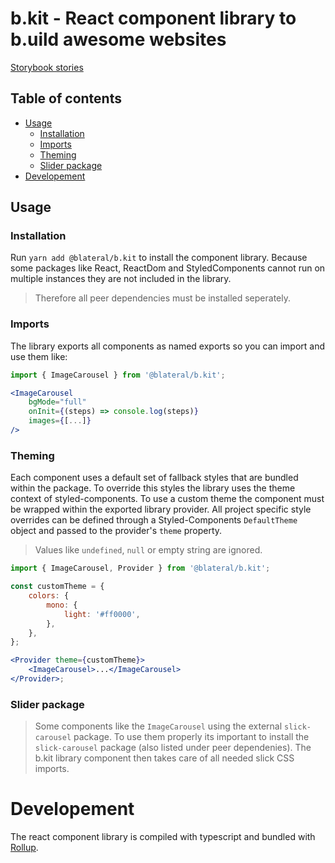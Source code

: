 # b.kit - React component library to b.uild awesome websites

[Storybook stories](https://blateral.github.io/b.kit)

## Table of contents

-   [Usage](#usage)
    -   [Installation](#installation)
    -   [Imports](#imports)
    -   [Theming](#theming)
    -   [Slider package](#slider-package)
-   [Developement](#developement)

## Usage

### Installation

Run `yarn add @blateral/b.kit` to install the component library. Because some packages like React, ReactDom and StyledComponents cannot run on multiple instances they are not included in the library.

> Therefore all peer dependencies must be installed seperately.

### Imports

The library exports all components as named exports so you can import and use them like:

```jsx
import { ImageCarousel } from '@blateral/b.kit';

<ImageCarousel
    bgMode="full"
    onInit={(steps) => console.log(steps)}
    images={[...]}
/>
```

### Theming

Each component uses a default set of fallback styles that are bundled within the package. To override this styles the library uses the theme context of styled-components. To use a custom theme the component must be wrapped within the exported library provider. All project specific style overrides can be defined through a Styled-Components `DefaultTheme` object and passed to the provider's `theme` property.

> Values like `undefined`, `null` or empty string are ignored.

```jsx
import { ImageCarousel, Provider } from '@blateral/b.kit';

const customTheme = {
    colors: {
        mono: {
            light: '#ff0000',
        },
    },
};

<Provider theme={customTheme}>
    <ImageCarousel>...</ImageCarousel>
</Provider>;
```

### Slider package

> Some components like the `ImageCarousel` using the external `slick-carousel` package. To use them properly its important to install the `slick-carousel` package (also listed under peer dependenies). The b.kit library component then takes care of all needed slick CSS imports.

# Developement

The react component library is compiled with typescript and bundled with [Rollup](https://www.npmjs.com/package/rollup).

